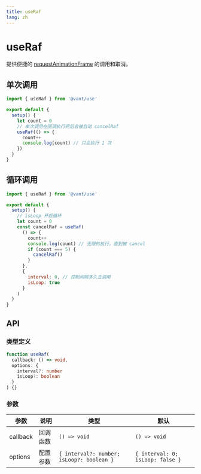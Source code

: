 ```yaml
---
title: useRaf
lang: zh
---
```


# useRaf

提供便捷的 [requestAnimationFrame](https://developer.mozilla.org/zh-CN/docs/Web/API/window/requestAnimationFrame) 的调用和取消。

## 单次调用

```js
import { useRaf } from '@vant/use'

export default {
  setup() {
    let count = 0
    // 单次调用在回调执行完后会被自动 cancelRaf
    useRaf(() => {
      count++
      console.log(count) // 只会执行 1 次
    })
  }
}
```

## 循环调用

```js
import { useRaf } from '@vant/use'

export default {
  setup() {
    // isLoop 开启循环
    let count = 0
    const cancelRaf = useRaf(
      () => {
        count++
        console.log(count) // 无限的执行，直到被 cancel
        if (count === 5) {
          cancelRaf()
        }
      },
      {
        interval: 0, // 控制间隔多久去调用
        isLoop: true
      }
    )
  }
}
```

## API

### 类型定义

```ts
function useRaf(
  callback: () => void,
  options: {
    interval?: number
    isLoop?: boolean
  }
) {}
```

### 参数

| 参数 | 说明 | 类型 | 默认 |
| --- | --- | --- | --- |
| callback | 回调函数 | `() => void` | `() => void` |
| options | 配置参数 | `{ interval?: number; isLoop?: boolean }` | `{ interval: 0; isLoop: false }` |
